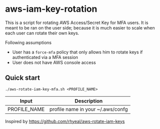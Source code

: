 # aws-iam-key-rotation

This is a script for rotating AWS Access/Secret Key for MFA users. It is meant to be ran on the user side; because it is much easier to scale when each user can rotate their own keys.

Following assumptions

- User has a `force-mfa` policy that only allows him to rotate keys if authenticated via a MFA session
- User does not have AWS console access

## Quick start

```
./aws-rotate-iam-key-mfa.sh <PROFILE_NAME>
```

| Input        | Description                        |
| ------------ | ---------------------------------- |
| PROFILE_NAME | profile name in your ~/.aws/confg  |

Inspired by https://github.com/rhyeal/aws-rotate-iam-keys
